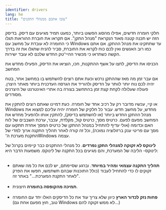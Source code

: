 ```yaml
---
identifier: drivers
lang: he
title: "עזבו אתכם ממנהלי התקנים"
---
```


‏חלקי חומרה חדשים, אפילו מהסוג הפשוט ביותר, כמעט תמיד מגיעים עם דיסק. בדיסק הזה יש תכנה קטנה מאוד הנקראת "מנהל התקן". 
אם תקראו את חוברת ההוראות תגלו כי החומרה לא עובדת על מחשב עם Windows עד שתתקינו את מנהל ההתקן. אם אתם כמו רוב האנשים
 ואין לכם כוח לקרוא את החוברת, סביר להניח שתגלו את זה בדרך הקשה כשתראו כי מכשיר ההיי־טק החדש שלכם לא עובד ישירות.

‏הכניסו את הדיסק, לחצו על אשף ההתקנות, חכו, הוציאו את הדיסק, הפעילו מחדש את המחשב

‏אם עבר זמן מה מאז שההתקן נרכש וכעת אתם רוצים להשתמש בו במחשב אחר, בטח יהיה לכם נוח יותר לוותר על הדיסק ולהוריד את הגרסה
 העדכנית ביותר מאתר היצרן. פעולה שעלולה לקחת קצת זמן בהתחשב בצורה בה אתרי האינטרנט של היצרנים מסודרים.

‏או קיי, עכשיו מדובר רק על רכיב אחד של חומרה. כעת דמיינו שאתם רוצים להתקין את Windows מחדש, על מחשב חדש. עבור כל חלקיק של חומרה
 יהיה עליכם למצוא את מנהל ההתקן החדש ביותר (או להשתמש בדיסק), להתקין אותו ולהפעיל מחדש את המחשב מפעם לפעם. כרטיס מסך, כרטיס קול,
 מקלדת, עכבר, ערכת השבבים של לוח האם וכדומה (אולי עדיף להתחיל במנהל ההתקן של כרטיס המסך אחרת תתקעו עם מסך עם פריטי ענק ברזולוציה נמוכה), 
וכל זה קורה לאחר תהליך התקנה ארוך למדי של התקנת מערכת ה־Windows עצמה.

‏<b>לינוקס לא זקוקה למנהלי התקן נפרדים</b>. כל מנהלי ההתקנים כבר קיימים בקרנל של לינוקס- הליבה של המערכת, והם מגיעים בכל התקנה 
של לינוקס. משמעות הדבר היא:
<ul>
‏<li><b>תהליך התקנה עצמאי ומהיר במיוחד</b>. וברגע שסיימתם, יש לכם את כל מה שאתם זקוקים לו כדי להתחיל לעבוד (כולל התוכנות שבהם תשתמשו,
 חפשו את הפרק "לאחר התקנת המערכת..." באתר זה.</li>
‏<li><b>תמיכה מהקופסה בחומרה</b> חיצונית.</li>
‏<li><b>פחות נזק לכדור הארץ</b> כיוון שלא צריך עוד את כל הדיסקים האלו יחד עם החומרה (טוב, חוץ מפעם אחת גם Windows לא ממש זקוקה להם...)</li>
</ul>





